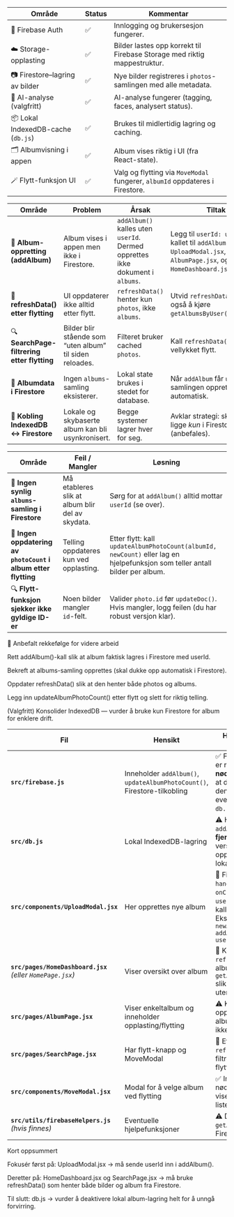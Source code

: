 | Område                             | Status | Kommentar                                                                    |
| ---------------------------------- | ------ | ---------------------------------------------------------------------------- |
| 🔐 Firebase Auth                   | ✅     | Innlogging og brukersesjon fungerer.                                         |
| ☁️ Storage-opplasting              | ✅     | Bilder lastes opp korrekt til Firebase Storage med riktig mappestruktur.     |
| 📷 Firestore–lagring av bilder     | ✅     | Nye bilder registreres i `photos`-samlingen med alle metadata.               |
| 🧠 AI-analyse (valgfritt)          | ✅     | AI-analyse fungerer (tagging, faces, analysert status).                      |
| 📦 Lokal IndexedDB-cache (`db.js`) | ✅     | Brukes til midlertidig lagring og caching.                                   |
| 🗂️ Albumvisning i appen            | ✅     | Album vises riktig i UI (fra React-state).                                   |
| 🪄 Flytt-funksjon UI               | ✅     | Valg og flytting via `MoveModal` fungerer, `albumId` oppdateres i Firestore. |

| Område | Problem | Årsak | Tiltak |
| --- | --- | --- | --- |
| 📁 **Album-oppretting (addAlbum)** | Album vises i appen men ikke i Firestore. | `addAlbum()` kalles uten `userId`. Dermed opprettes ikke dokument i `albums`. | Legg til `userId: user.uid` i kallet til `addAlbum()` i `UploadModal.jsx`, `AlbumPage.jsx`, og evt. `HomeDashboard.jsx`. |
| 🔄 **refreshData() etter flytting** | UI oppdaterer ikke alltid etter flytt. | `refreshData()` henter kun `photos`, ikke `albums`. | Utvid `refreshData()` til også å kjøre `getAlbumsByUser(user.uid)`. |
| 🔍 **SearchPage-filtrering etter flytting** | Bilder blir stående som “uten album” til siden reloades. | Filteret bruker cached `photos`. | Kall `refreshData()` etter vellykket flytt. |
| 🧭 **Albumdata i Firestore** | Ingen `albums`-samling eksisterer. | Lokal state brukes i stedet for database. | Når `addAlbum` får `userId`, vil samlingen opprettes automatisk. |
| 🧩 **Kobling IndexedDB ↔ Firestore** | Lokale og skybaserte album kan bli usynkronisert. | Begge systemer lagrer hver for seg. | Avklar strategi: skal album ligge _kun_ i Firestore (anbefales). |

| Område | Feil / Mangler | Løsning |
| --- | --- | --- |
| 🧱 **Ingen synlig `albums`-samling i Firestore** | Må etableres slik at album blir del av skydata. | Sørg for at `addAlbum()` alltid mottar `userId` (se over). |
| 🔗 **Ingen oppdatering av `photoCount` i album etter flytting** | Telling oppdateres kun ved opplasting. | Etter flytt: kall `updateAlbumPhotoCount(albumId, newCount)` eller lag en hjelpefunksjon som teller antall bilder per album. |
| 🔍 **Flytt-funksjon sjekker ikke gyldige ID-er** | Noen bilder mangler `id`-felt. | Valider `photo.id` før `updateDoc()`. Hvis mangler, logg feilen (du har robust versjon klar). |

🔧 Anbefalt rekkefølge for videre arbeid

Rett addAlbum()-kall slik at album faktisk lagres i Firestore med userId.

Bekreft at albums-samling opprettes (skal dukke opp automatisk i Firestore).

Oppdater refreshData() slik at den henter både photos og albums.

Legg inn updateAlbumPhotoCount() etter flytt og slett for riktig telling.

(Valgfritt) Konsolider IndexedDB — vurder å bruke kun Firestore for album for enklere drift.

| Fil | Hensikt | Hva som må sjekkes / endres |
| --- | --- | --- |
| **`src/firebase.js`** | Inneholder `addAlbum()`, `updateAlbumPhotoCount()`, Firestore-tilkobling | ✅ Funksjonen `addAlbum()` er riktig. **Ingen endring nødvendig**, men sørg for at du importerer og bruker denne i stedet for eventuell lokal versjon fra `db.js`. |
| **`src/db.js`** | Lokal IndexedDB-lagring | ⚠️ Hvis denne også har `addAlbum()` eller lignende, **fjern eller deaktiver** den versjonen slik at album opprettes i Firestore, ikke lokalt. |
| **`src/components/UploadModal.jsx`** | Her opprettes nye album | 🔧 Finn `handleCreateAlbum()` eller `onCreateAlbum()` og legg til `userId: user.uid` når du kaller `addAlbum()`. Eksempel: `js const newAlbum = await addAlbum({ name, userId: user.uid }); ` |
| **`src/pages/HomeDashboard.jsx`** _(eller `HomePage.jsx`)_ | Viser oversikt over album | 🔧 Kontroller at `refreshData()` henter album via `getAlbumsByUser(user.uid)` slik at nye album vises uten reload. |
| **`src/pages/AlbumPage.jsx`** | Viser enkeltalbum og inneholder opplasting/flytting | ⚠️ Kontroller at opplasting/flytt bruker album-ID fra Firestore, ikke lokal state. |
| **`src/pages/SearchPage.jsx`** | Har flytt-knapp og MoveModal | 🔧 Etter flytt: legg til `await refreshData()` og valider at filtrering fjernes for flyttede bilder. |
| **`src/components/MoveModal.jsx`** | Modal for å velge album ved flytting | ✅ Ingen endring nødvendig nå, men bør vise album fra Firestore-listen (`albums`-prop). |
| **`src/utils/firebaseHelpers.js`** _(hvis finnes)_ | Eventuelle hjelpefunksjoner | ⚠️ Dobbeltsjekk at `getAlbumsByUser()` peker til Firestore. |

Kort oppsummert

Fokusér først på: UploadModal.jsx → må sende userId inn i addAlbum().

Deretter på: HomeDashboard.jsx og SearchPage.jsx → må bruke refreshData() som henter både bilder og album fra Firestore.

Til slutt: db.js → vurder å deaktivere lokal album-lagring helt for å unngå forvirring.
